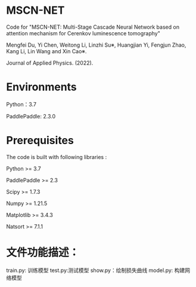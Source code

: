 # MSCN-NET
Code for "MSCN-NET: Multi-Stage Cascade Neural Network based on attention mechanism for Cerenkov luminescence tomography"

Mengfei Du, Yi Chen, Weitong Li, Linzhi Su※, Huangjian Yi, Fengjun Zhao, Kang Li, Lin Wang and Xin Cao※. 

Journal of Applied Physics. (2022).

# Environments
Python：3.7

PaddlePaddle:  2.3.0

# Prerequisites
The code is built with following libraries :

Python >= 3.7

PaddlePaddle >= 2.3

Scipy >= 1.7.3

Numpy >= 1.21.5 

Matplotlib >= 3.4.3

Natsort >= 7.1.1

# 文件功能描述：
train.py: 训练模型
test.py:测试模型
show.py：绘制损失曲线
model.py: 构建网络模型
